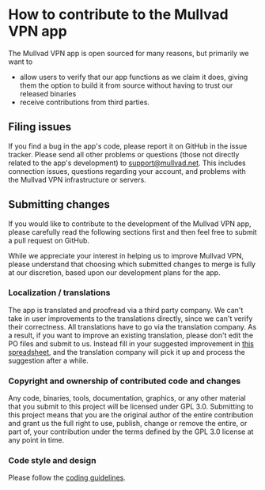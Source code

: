 # How to contribute to the Mullvad VPN app

The Mullvad VPN app is open sourced for many reasons, but primarily we want to
* allow users to verify that our app functions as we claim it does, giving them the option to build
  it from source without having to trust our released binaries
* receive contributions from third parties.


## Filing issues

If you find a bug in the app's code, please report it on GitHub in the issue tracker. Please send
all other problems or questions (those not directly related to the app's development) to
[support@mullvad.net](mailto:support@mullvad.net). This includes connection issues, questions
regarding your account, and problems with the Mullvad VPN infrastructure or servers.


## Submitting changes

If you would like to contribute to the development of the Mullvad VPN app, please carefully read the
following sections first and then feel free to submit a pull request on GitHub.

While we appreciate your interest in helping us to improve Mullvad VPN, please understand that
choosing which submitted changes to merge is fully at our discretion, based upon our development
plans for the app.

### Localization / translations

The app is translated and proofread via a third party company. We can't take in user improvements
to the translations directly, since we can't verify their correctness. All translations have to
go via the translation company. As a result, if you want to improve an existing
translation, please don't edit the PO files and submit to us. Instead fill in your suggested
improvement in [this spreadsheet], and the translation company will pick it up and process the
suggestion after a while.

[this spreadsheet]: https://docs.google.com/spreadsheets/d/1JeWs5Fzen2oWrMCmZKvue_iAM4VUlhwTWnodBQYz0c0/edit#gid=1649013858

### Copyright and ownership of contributed code and changes

Any code, binaries, tools, documentation, graphics, or any other material that you submit to this
project will be licensed under GPL 3.0. Submitting to this project means that you are the original
author of the entire contribution and grant us the full right to use, publish, change or remove
the entire, or part of, your contribution under the terms defined by the GPL 3.0 license at any
point in time.

### Code style and design

Please follow the [coding guidelines](https://github.com/mullvad/coding-guidelines).
